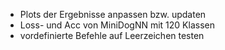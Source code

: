 * Plots der Ergebnisse anpassen bzw. updaten
* Loss- und Acc von MiniDogNN mit 120 Klassen
* vordefinierte Befehle auf Leerzeichen testen
